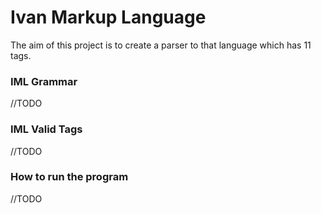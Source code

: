 # Ivan Markup Language

The aim of this project is to create a parser to that language which has 11 tags.

### IML Grammar
//TODO

### IML Valid Tags
//TODO

### How to run the program
//TODO
